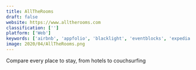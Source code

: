 ```yaml
---
title: AllTheRooms
draft: false 
website: https://www.alltherooms.com
classification: ['']
platform: ['Web']
keywords: ['airbnb', 'appfolio', 'blacklight', 'eventblocks', 'expedia', 'invisible_hand', 'owegoo', 'seat_surfing', 'skypicker', 'studentuniverse', 'travel_wiinkz', 'worldpackers', 'yarn', 'trivago']
image: 2020/04/AllTheRooms.png
---
```

Compare every place to stay, from hotels to couchsurfing